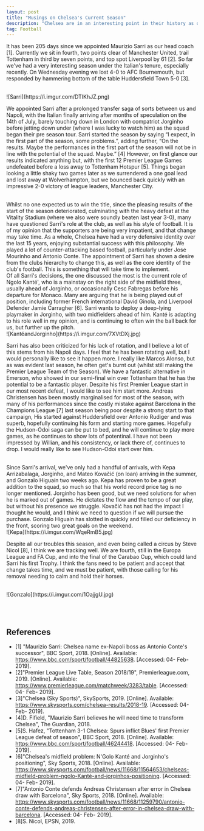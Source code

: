 ```yaml
---
layout: post
title: "Musings on Chelsea's Current Season"
description: "Chelsea are in an interesting point in their history as our identity changes"
tag: Football
---
```


It has been 205 days since we appointed Maurizio Sarri as our head coach [1]. Currently we sit in fourth, two points clear of Manchester United, trail Tottenham in third by seven points, and top spot Liverpool by 61 [2].
So far we've had a very interesting season under the Italian's tenure, especially recently. On Wednesday evening we lost 4-0 to AFC Bournemouth, but responded by hammering bottom of the table Huddersfield Town 5-0 [3].

<br>
![Sarri](https://i.imgur.com/DTIKhJZ.png)
<br>

We appointed Sarri after a prolonged transfer saga of sorts between us and Napoli, with the Italian finally arriving after months of speculation on the 14th of July, barely touching down in London with compatriot Jorginho before jetting down under (where I was lucky to watch him) as the squad began their pre season tour. Sarri started the season by saying “I expect, in the first part of the season, some problems.”, adding further, “On the results. Maybe the performances in the first part of the season will not be in line with the potential of the squad. Maybe.” [4] However, on first glance our results indicated anything but, with the first 12 Premier League Games undefeated before a loss away to Tottenham Hotspur [5]. Things began looking a little shaky two games later as we surrendered a one goal lead and lost away at Wolverhampton, but we bounced back quickly with an impressive 2-0 victory of league leaders, Manchester City.


<br>
Whilst no one expected us to win the title, since the pleasing results of the start of the season deteriorated, culminating with the heavy defeat at the Vitality Stadium (where we also were soundly beaten last year 3-0), many have questioned Sarri's role at the club, as well as his style of football.
It is of my opinion that the supporters are being very impatient, and that change may take time. As a whole, Chelsea have had a very defensive identity over the last 15 years, enjoying substantial success with this philosophy. We played a lot of counter-attacking based football, particularly under Jose Mourinho and Antonio Conte. The appointment of Sarri has shown a desire from the clubs hierarchy to change this, as well as the core identity of the club's football. This is something that will take time to implement.


<br>
Of all Sarri's decisions, the one discussed the most is the current role of Ngolo Kanté', who is a mainstay on the right side of the midfield three, usually ahead of Jorginho, or occasionally Cesc Fabregas before his departure for Monaco.
Many are arguing that he is being played out of position, including former French international David Ginola, and Liverpool Defender Jamie Carragher [6]. Sarri wants to deploy a deep-lying playmaker in Jorginho, with two midfielders ahead of him. 
Kanté is adapting to his role well in my opinion, and is continuing to often win the ball back for us, but further up the pitch. 

<br>
![KantéandJorginho](https://i.imgur.com/7XVtDXj.jpg)
<br>

Sarri has also been criticized for his lack of rotation, and I believe a lot of this stems from his Napoli days. I feel that he has been rotating well, but I would personally like to see it happen more. I really like Marcos Alonso, but as was evident last 
season, he often get's burnt out (whilst still making the Premier League Team of the Season). We have a fantastic alternative in Emerson, who showed in our semi-final win over Tottenham that he has the potential to be a fantastic player. Despite his first Premier League start 
in our most recent defeat, I would like to see him start more. Andreas Christensen has been mostly marginalised for most of the season, with many of his performances since the costly mistake against Barcelona in the Champions League [7] last season being poor despite a strong start to that campaign, His started against Huddersfield over 
Antonio Rudiger and was superb, hopefully continuing his form and starting more games. Hopefully the Hudson-Odoi saga can be put to bed, and he will continue to play more games, as he continues to show lots of potentinal. I have not been impressed by Willian, and his consistency, or lack there of, continues to drop. I would really like to see Hudson-Odoi start over him.


<br>
Since Sarri's arrival, we've only had a handful of arrivals, with Kepa Arrizabalaga, Jorginho, and Mateo Kovačić (on loan) arriving in the summer, and Gonzalo Higuaín two weeks ago. Kepa has proven to be a great addition to the squad, so much so that his world record price tag is no longer mentioned. Jorginho has been good, but we need solutions for when he is marked out of games.
He dictates the flow and the tempo of our play, but without his presence we struggle. Kovačić has not had the impact I thought he would, and I think we need to question if we will pursue the purchase. Gonzalo Higuaín has slotted in quickly and filled our deficiency in the front, scoring two great goals on the weekend.

<br>
![Kepa](https://i.imgur.com/WqeRmB5.jpg)
<br>

Despite all our troubles this season, and even being called a circus by Steve Nicol [8], I think we are tracking well. We are fourth, still in the Europa League and FA Cup, and into the final of the Carabao Cup, which could land Sarri his first Trophy. I think the fans need to be patient and accept that change takes time, and we must be patient, with those calling for his removal needing to calm and hold their horses.

<br>
![Gonzalo](https://i.imgur.com/1OajjgU.jpg)

<br><br>
## References

- [1] "Maurizio Sarri: Chelsea name ex-Napoli boss as Antonio Conte's successor", BBC Sport, 2018. [Online]. Available: https://www.bbc.com/sport/football/44825638. [Accessed: 04- Feb- 2019].
- [2]"Premier League Live Table, Season 2018/19", Premierleague.com, 2019. [Online]. Available: https://www.premierleague.com/matchweek/3283/table. [Accessed: 04- Feb- 2019].
- [3]"Chelsea (Sky Sports)", SkySports, 2019. [Online]. Available: https://www.skysports.com/chelsea-results/2018-19. [Accessed: 04- Feb- 2019].
- [4]D. Fifield, "Maurizio Sarri believes he will need time to transform Chelsea", The Guardian, 2018.
- [5]S. Hafez, "Tottenham 3-1 Chelsea: Spurs inflict Blues' first Premier League defeat of season", BBC Sport, 2018. [Online]. Available: https://www.bbc.com/sport/football/46244418. [Accessed: 04- Feb- 2019].
- [6]"Chelsea's midfield problem: N'Golo Kanté and Jorginho's positioning", Sky Sports, 2018. [Online]. Available: https://www.skysports.com/football/news/11668/11564653/chelseas-midfield-problem-ngolo-Kanté-and-jorginhos-positioning. [Accessed: 04- Feb- 2019].
- [7]"Antonio Conte defends Andreas Christensen after error in Chelsea draw with Barcelona", Sky Sports, 2018. [Online]. Available: https://www.skysports.com/football/news/11668/11259790/antonio-conte-defends-andreas-christensen-after-error-in-chelsea-draw-with-barcelona. [Accessed: 04- Feb- 2019].
- [8]S. Nicol, EPSN, 2019.
